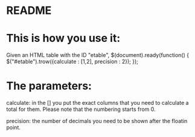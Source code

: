 README
=============

This is how you use it:
=======================
Given an HTML table with the ID "etable", 
$(document).ready(function() {
  $("#etable").trow({calculate : [1,2], precision : 2});
});

The parameters: 
===============
calculate: in the [] you put the exact columns that you need to calculate a total for them. 
Please note that the numbering starts from 0.

precision: the number of decimals you need to be shown after the floatin point.
